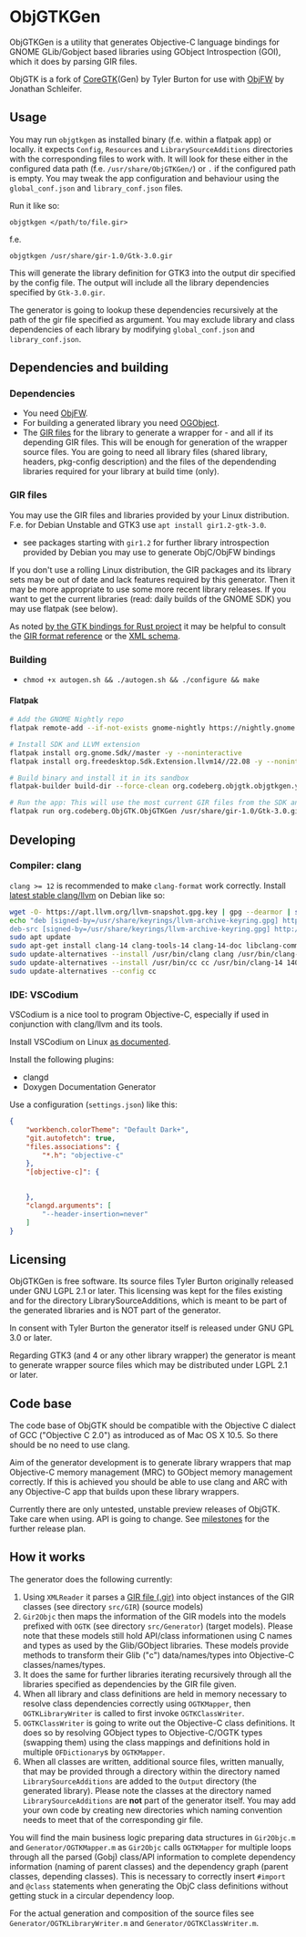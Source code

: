 ObjGTKGen
==========

ObjGTKGen is a utility that generates Objective-C language bindings for GNOME GLib/Gobject based libraries using GObject Introspection (GOI), which it does by parsing GIR files.

ObjGTK is a fork of [CoreGTK](https://github.com/coregtk)(Gen) by Tyler Burton for use
with [ObjFW](https://objfw.nil.im/) by Jonathan Schleifer.

## Usage

You may run `objgtkgen` as installed binary (f.e. within a flatpak app) or locally. it expects `Config`, `Resources` and `LibrarySourceAdditions` directories with the corresponding files to work with. It will look for these either in the configured data path (f.e. `/usr/share/ObjGTKGen/`) or `.` if the configured path is empty. You may tweak the app configuration and behaviour using the `global_conf.json` and `library_conf.json` files.

Run it like so:

```
objgtkgen </path/to/file.gir>
```

f.e.
```
objgtkgen /usr/share/gir-1.0/Gtk-3.0.gir
```

This will generate the library definition for GTK3 into the output dir specified by the config file. The output will include all the library dependencies specified by `Gtk-3.0.gir`.

The generator is going to lookup these dependencies recursively at the path of the gir file specified as argument. You may exclude library and class dependencies of each library by modifying `global_conf.json` and `library_conf.json`.

## Dependencies and building

### Dependencies

- You need [ObjFW](https://objfw.nil.im/).
- For building a generated library you need [OGObject](https://codeberg.org/ObjGTK/OGObject).
- The [GIR files](https://gi.readthedocs.io/en/latest/) for the library to generate a wrapper for - and all if its depending GIR files. This will be enough for generation of the wrapper source files. You are going to need all library files (shared library, headers, pkg-config description) and the files of the dependending libraries required for your library at build time (only).

### GIR files

You may use the GIR files and libraries provided by your Linux distribution. F.e. for Debian Unstable and GTK3 use `apt install gir1.2-gtk-3.0`.
  - see packages starting with `gir1.2` for further library introspection provided by Debian you may use to generate ObjC/ObjFW bindings

If you don't use a rolling Linux distribution, the GIR packages and its library sets may be out of date and lack features required by this generator. Then it may be more appropriate to use some more recent library releases. If you want to get the current libraries (read: daily builds of the GNOME SDK) you may use flatpak (see below).

As noted [by the GTK bindings for Rust project](https://github.com/gtk-rs/gir-files) it may be helpful to consult the [GIR format reference](https://gi.readthedocs.io/en/latest/annotations/giannotations.html) or the [XML schema](https://gitlab.gnome.org/GNOME/gobject-introspection/-/blob/main/docs/gir-1.2.rnc).

### Building

- `chmod +x autogen.sh && ./autogen.sh && ./configure && make`

#### Flatpak

```bash
# Add the GNOME Nightly repo
flatpak remote-add --if-not-exists gnome-nightly https://nightly.gnome.org/gnome-nightly.flatpakrepo

# Install SDK and LLVM extension
flatpak install org.gnome.Sdk//master -y --noninteractive
flatpak install org.freedesktop.Sdk.Extension.llvm14//22.08 -y --noninteractive

# Build binary and install it in its sandbox
flatpak-builder build-dir --force-clean org.codeberg.objgtk.objgtkgen.yml --user --install

# Run the app: This will use the most current GIR files from the SDK and output ObjGTK3 to your local working directory:
flatpak run org.codeberg.ObjGTK.ObjGTKGen /usr/share/gir-1.0/Gtk-3.0.gir
```

## Developing

### Compiler: clang

`clang >= 12` is recommended to make `clang-format` work correctly. Install [latest stable clang/llvm](https://apt.llvm.org/) on Debian like so:

```bash
wget -O- https://apt.llvm.org/llvm-snapshot.gpg.key | gpg --dearmor | sudo tee /usr/share/keyrings/llvm-archive-keyring.gpg
echo "deb [signed-by=/usr/share/keyrings/llvm-archive-keyring.gpg] http://apt.llvm.org/bullseye/ llvm-toolchain-bullseye-14 main
deb-src [signed-by=/usr/share/keyrings/llvm-archive-keyring.gpg] http://apt.llvm.org/bullseye/ llvm-toolchain-bullseye-14 main" | sudo tee /etc/apt/sources.list.d/clang.list
sudo apt update
sudo apt-get install clang-14 clang-tools-14 clang-14-doc libclang-common-14-dev libclang-14-dev libclang1-14 clang-format-14 python3-clang-14 clangd-14 clang-tidy-14 lldb-14 lld-14
sudo update-alternatives --install /usr/bin/clang clang /usr/bin/clang-14 140 --slave /usr/bin/clang++ clang++ /usr/bin/clang++-14 --slave /usr/share/man/man1/clang.1.gz clang.1.gz /usr/share/man/man1/clang-14.1.gz --slave /usr/bin/clang-tidy clang-tidy /usr/bin/clang-tidy-14  --slave /usr/bin/clang-format clang-format /usr/bin/clang-format-14 --slave /usr/bin/clangd clangd /usr/bin/clangd-14 --slave /usr/bin/lldb lldb /usr/bin/lldb-14
sudo update-alternatives --install /usr/bin/cc cc /usr/bin/clang-14 140
sudo update-alternatives --config cc
```

### IDE: VSCodium

VSCodium is a nice tool to program Objective-C, especially if used in conjunction with clang/llvm and its tools.

Install VSCodium on Linux [as documented](https://gitlab.com/paulcarroty/vscodium-deb-rpm-repo).

Install the following plugins:
- clangd
- Doxygen Documentation Generator

Use a configuration (`settings.json`) like this:
```json
{
    "workbench.colorTheme": "Default Dark+",
    "git.autofetch": true,
    "files.associations": {
        "*.h": "objective-c"
    },
    "[objective-c]": {

    
    },
    "clangd.arguments": [
        "--header-insertion=never"
    ]
}
```

## Licensing

ObjGTKGen is free software. Its source files Tyler Burton originally released under
GNU LGPL 2.1 or later. This licensing was kept for the files existing and for the directory LibrarySourceAdditions, which is meant to be part of the generated libraries and is NOT part of the generator.

In consent with Tyler Burton the generator itself is released under GNU GPL 3.0 or later.

Regarding GTK3 (and 4 or any other library wrapper) the generator is meant to generate wrapper source files which may be distributed under LGPL 2.1 or later.

## Code base

The code base of ObjGTK should be compatible with the Objective C dialect of GCC ("Objective C 2.0") as introduced as of Mac OS X 10.5. So there should be no need to use clang.

Aim of the generator development is to generate library wrappers that map Objective-C memory management (MRC) to GObject memory management correctly. If this is achieved you should be able to use clang and ARC with any Objective-C app that builds upon these library wrappers.

Currently there are only untested, unstable preview releases of ObjGTK. Take care when using. API is going to change. See [milestones](https://codeberg.org/Letterus/objgtkgen/milestones) for the further release plan.

## How it works

The generator does the following currently:

1. Using `XMLReader` it parses a [GIR file (.gir)](https://gi.readthedocs.io/en/latest/) into object instances of the GIR classes (see directory `src/GIR`) (source models)
2. `Gir2Objc` then maps the information of the GIR models into the models prefixed with `OGTK` (see directory `src/Generator`) (target models). Please note that these models still hold API/class informationen using C names and types as used by the Glib/GObject libraries. These models provide methods to transform their Glib ("c") data/names/types into Objective-C classes/names/types.
3. It does the same for further libraries iterating recursively through all the libraries specified as dependencies by the GIR file given.
4. When all library and class definitions are held in memory necessary to resolve class dependencies correctly using `OGTKMapper`, then `OGTKLibraryWriter` is called to first invoke `OGTKClassWriter`.
5. `OGTKClassWriter` is going to write out the Objective-C class definitions. It does so by resolving GObject types to Objective-C/OGTK types (swapping them) using the class mappings and definitions hold in multiple `OFDictionary`s by `OGTKMapper`.
6. When all classes are written, additional source files, written manually, that may be provided through a directory within the directory named `LibrarySourceAdditions` are added to the `Output` directory (the generated library). Please note the classes at the directory named `LibrarySourceAdditions` are **not** part of the generator itself. You may add your own code by creating new directories which naming convention needs to meet that of the corresponding gir file.

You will find the main business logic preparing data structures in `Gir2Objc.m` and `Generator/OGTKMapper.m` as `Gir2Objc` calls `OGTKMapper` for multiple loops through all the parsed (Gobj) class/API information to complete dependency information (naming of parent classes) and the dependency graph (parent classes, depending classes). This is necessary to correctly insert `#import` and `@class` statements when generating the ObjC class definitions without getting stuck in a circular dependency loop.

For the actual generation and composition of the source files see `Generator/OGTKLibraryWriter.m` and `Generator/OGTKClassWriter.m`.